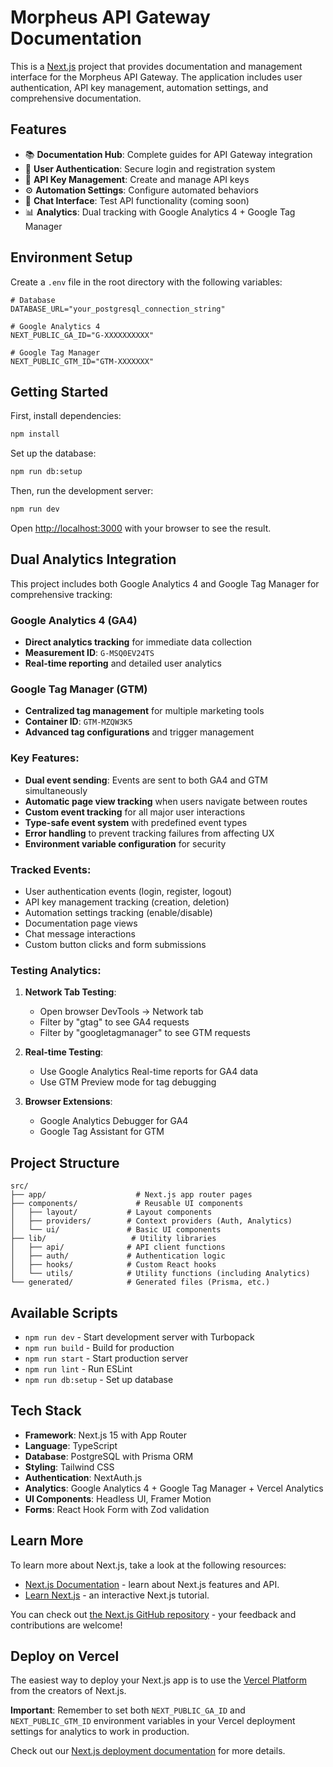 # Morpheus API Gateway Documentation

This is a [Next.js](https://nextjs.org) project that provides documentation and management interface for the Morpheus API Gateway. The application includes user authentication, API key management, automation settings, and comprehensive documentation.

## Features

- 📚 **Documentation Hub**: Complete guides for API Gateway integration
- 🔐 **User Authentication**: Secure login and registration system
- 🔑 **API Key Management**: Create and manage API keys
- ⚙️ **Automation Settings**: Configure automated behaviors
- 💬 **Chat Interface**: Test API functionality (coming soon)
- 📊 **Analytics**: Dual tracking with Google Analytics 4 + Google Tag Manager

## Environment Setup

Create a `.env` file in the root directory with the following variables:

```env
# Database
DATABASE_URL="your_postgresql_connection_string"

# Google Analytics 4
NEXT_PUBLIC_GA_ID="G-XXXXXXXXXX"

# Google Tag Manager
NEXT_PUBLIC_GTM_ID="GTM-XXXXXXX"
```

## Getting Started

First, install dependencies:

```bash
npm install
```

Set up the database:

```bash
npm run db:setup
```

Then, run the development server:

```bash
npm run dev
```

Open [http://localhost:3000](http://localhost:3000) with your browser to see the result.

## Dual Analytics Integration

This project includes both Google Analytics 4 and Google Tag Manager for comprehensive tracking:

### Google Analytics 4 (GA4)
- **Direct analytics tracking** for immediate data collection
- **Measurement ID**: `G-MSQ0EV24TS`
- **Real-time reporting** and detailed user analytics

### Google Tag Manager (GTM)
- **Centralized tag management** for multiple marketing tools
- **Container ID**: `GTM-MZQW3K5`
- **Advanced tag configurations** and trigger management

### Key Features:
- **Dual event sending**: Events are sent to both GA4 and GTM simultaneously
- **Automatic page view tracking** when users navigate between routes
- **Custom event tracking** for all major user interactions
- **Type-safe event system** with predefined event types
- **Error handling** to prevent tracking failures from affecting UX
- **Environment variable configuration** for security

### Tracked Events:
- User authentication events (login, register, logout)
- API key management tracking (creation, deletion)
- Automation settings tracking (enable/disable)
- Documentation page views
- Chat message interactions
- Custom button clicks and form submissions

### Testing Analytics:

1. **Network Tab Testing**:
   - Open browser DevTools → Network tab
   - Filter by "gtag" to see GA4 requests
   - Filter by "googletagmanager" to see GTM requests

2. **Real-time Testing**:
   - Use Google Analytics Real-time reports for GA4 data
   - Use GTM Preview mode for tag debugging

3. **Browser Extensions**:
   - Google Analytics Debugger for GA4
   - Google Tag Assistant for GTM

## Project Structure

```
src/
├── app/                    # Next.js app router pages
├── components/             # Reusable UI components
│   ├── layout/           # Layout components
│   ├── providers/        # Context providers (Auth, Analytics)
│   └── ui/               # Basic UI components
├── lib/                   # Utility libraries
│   ├── api/              # API client functions
│   ├── auth/             # Authentication logic
│   ├── hooks/            # Custom React hooks
│   └── utils/            # Utility functions (including Analytics)
└── generated/            # Generated files (Prisma, etc.)
```

## Available Scripts

- `npm run dev` - Start development server with Turbopack
- `npm run build` - Build for production
- `npm run start` - Start production server
- `npm run lint` - Run ESLint
- `npm run db:setup` - Set up database

## Tech Stack

- **Framework**: Next.js 15 with App Router
- **Language**: TypeScript
- **Database**: PostgreSQL with Prisma ORM
- **Styling**: Tailwind CSS
- **Authentication**: NextAuth.js
- **Analytics**: Google Analytics 4 + Google Tag Manager + Vercel Analytics
- **UI Components**: Headless UI, Framer Motion
- **Forms**: React Hook Form with Zod validation

## Learn More

To learn more about Next.js, take a look at the following resources:

- [Next.js Documentation](https://nextjs.org/docs) - learn about Next.js features and API.
- [Learn Next.js](https://nextjs.org/learn) - an interactive Next.js tutorial.

You can check out [the Next.js GitHub repository](https://github.com/vercel/next.js) - your feedback and contributions are welcome!

## Deploy on Vercel

The easiest way to deploy your Next.js app is to use the [Vercel Platform](https://vercel.com/new?utm_medium=default-template&filter=next.js&utm_source=create-next-app&utm_campaign=create-next-app-readme) from the creators of Next.js.

**Important**: Remember to set both `NEXT_PUBLIC_GA_ID` and `NEXT_PUBLIC_GTM_ID` environment variables in your Vercel deployment settings for analytics to work in production.

Check out our [Next.js deployment documentation](https://nextjs.org/docs/app/building-your-application/deploying) for more details.
